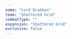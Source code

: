 ```yaml
---
name: "Lord Drakkon"
team: "Shattered Grid"
combatType: ""
expansion: "Shattered Grid"
exclusive: false
---
```


<!--stackedit_data:
eyJoaXN0b3J5IjpbODM0NTYyOTExXX0=
-->
